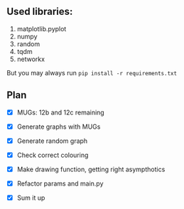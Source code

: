## Used libraries:
1. matplotlib.pyplot
2. numpy
3. random
4. tqdm
5. networkx

But you may always run `pip install -r requirements.txt`

## Plan

- [x] MUGs: 12b and 12c remaining
- [x] Generate graphs with MUGs

- [x] Generate random graph

- [x] Check correct colouring
- [x] Make drawing function, getting right asympthotics

- [x] Refactor params and main.py
- [x] Sum it up
